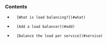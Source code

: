 <!-- usedin: [ _legacy_docker/AddOns/load-balancing-v1.md, _maestro/AddOns/load-balancing-v1.md, _node/addons/load-balancing-v1.md, _rails/AddOns/load-balancing-v1.md] -->


### Contents

*		[What is load balancing?](#what)
*		[Add a load balancer](#add)
*		[Balance the load per service](#service)

